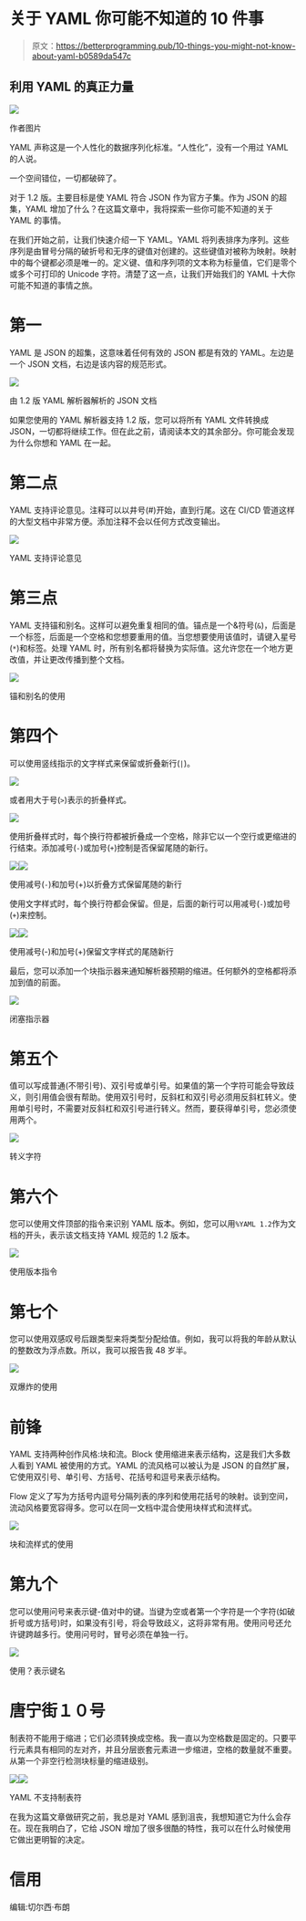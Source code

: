 # 关于 YAML 你可能不知道的 10 件事

> 原文：<https://betterprogramming.pub/10-things-you-might-not-know-about-yaml-b0589da547c>

## 利用 YAML 的真正力量

![](img/6cae2b00ecbee0fe2b02fbb5891a81bd.png)

作者图片

YAML 声称这是一个人性化的数据序列化标准。“人性化”，没有一个用过 YAML 的人说。

一个空间错位，一切都破碎了。

对于 1.2 版。主要目标是使 YAML 符合 JSON 作为官方子集。作为 JSON 的超集，YAML 增加了什么？在这篇文章中，我将探索一些你可能不知道的关于 YAML 的事情。

在我们开始之前，让我们快速介绍一下 YAML。YAML 将列表排序为序列。这些序列是由冒号分隔的破折号和无序的键值对创建的。这些键值对被称为映射。映射中的每个键都必须是唯一的。定义键、值和序列项的文本称为标量值，它们是零个或多个可打印的 Unicode 字符。清楚了这一点，让我们开始我们的 YAML 十大你可能不知道的事情之旅。

# 第一

YAML 是 JSON 的超集，这意味着任何有效的 JSON 都是有效的 YAML。左边是一个 JSON 文档，右边是该内容的规范形式。

![](img/986683511f10d0b21490c23696bcb3e6.png)

由 1.2 版 YAML 解析器解析的 JSON 文档

如果您使用的 YAML 解析器支持 1.2 版，您可以将所有 YAML 文件转换成 JSON，一切都将继续工作。但在此之前，请阅读本文的其余部分。你可能会发现为什么你想和 YAML 在一起。

# 第二点

YAML 支持评论意见。注释可以以井号(#)开始，直到行尾。这在 CI/CD 管道这样的大型文档中非常方便。添加注释不会以任何方式改变输出。

![](img/7f98e4cfad0717a8b5dc49ba997be0b0.png)

YAML 支持评论意见

# 第三点

YAML 支持锚和别名。这样可以避免重复相同的值。锚点是一个&符号(`&`)，后面是一个标签，后面是一个空格和您想要重用的值。当您想要使用该值时，请键入星号(`*`)和标签。处理 YAML 时，所有别名都将替换为实际值。这允许您在一个地方更改值，并让更改传播到整个文档。

![](img/0c15f40b9b46303a9a52f821efdb9dbe.png)

锚和别名的使用

# 第四个

可以使用竖线指示的文字样式来保留或折叠新行(`|`)。

![](img/22d676b2dc3f6bd47031cf8ecdd53892.png)

或者用大于号(`>`)表示的折叠样式。

![](img/1463a8c2d1cc541696cd2846340084a9.png)

使用折叠样式时，每个换行符都被折叠成一个空格，除非它以一个空行或更缩进的行结束。添加减号(`-`)或加号(`+`)控制是否保留尾随的新行。

![](img/fb90306f378b8338a41d4e2b165a9abb.png)![](img/5e16123850be9e919013740bb57a7933.png)

使用减号(`-`)和加号(+)以折叠方式保留尾随的新行

使用文字样式时，每个换行符都会保留。但是，后面的新行可以用减号(`-`)或加号(`+`)来控制。

![](img/0985e908da135f683ad772a8bd751cd6.png)![](img/6ac4894cdcf42f4ec7b6411aca41bec9.png)

使用减号(-)和加号(+)保留文字样式的尾随新行

最后，您可以添加一个块指示器来通知解析器预期的缩进。任何额外的空格都将添加到值的前面。

![](img/07e5699ac359563aa376f1465f3a43cc.png)

闭塞指示器

# 第五个

值可以写成普通(不带引号)、双引号或单引号。如果值的第一个字符可能会导致歧义，则引用值会很有帮助。使用双引号时，反斜杠和双引号必须用反斜杠转义。使用单引号时，不需要对反斜杠和双引号进行转义。然而，要获得单引号，您必须使用两个。

![](img/c50e69477146b89c874d51a665f75b21.png)

转义字符

# 第六个

您可以使用文件顶部的指令来识别 YAML 版本。例如，您可以用`%YAML 1.2`作为文档的开头，表示该文档支持 YAML 规范的 1.2 版本。

![](img/5bcf62d0c1f157213f6bf5025ff7c182.png)

使用版本指令

# 第七个

您可以使用双感叹号后跟类型来将类型分配给值。例如，我可以将我的年龄从默认的整数改为浮点数。所以，我可以报告我 48 岁半。

![](img/172f9fc004c939e6b6fadc6a4b037c09.png)

双爆炸的使用

# 前锋

YAML 支持两种创作风格:块和流。Block 使用缩进来表示结构，这是我们大多数人看到 YAML 被使用的方式。YAML 的流风格可以被认为是 JSON 的自然扩展，它使用双引号、单引号、方括号、花括号和逗号来表示结构。

Flow 定义了写为方括号内逗号分隔列表的序列和使用花括号的映射。谈到空间，流动风格要宽容得多。您可以在同一文档中混合使用块样式和流样式。

![](img/6ac75e33a1d2e381f3780f6046441edb.png)

块和流样式的使用

# 第九个

您可以使用问号来表示键-值对中的键。当键为空或者第一个字符是一个字符(如破折号或方括号)时，如果没有引号，将会导致歧义，这将非常有用。使用问号还允许键跨越多行。使用问号时，冒号必须在单独一行。

![](img/b9621302de49cbc2ecf8322085d725d8.png)

使用？表示键名

# 唐宁街１０号

制表符不能用于缩进；它们必须转换成空格。我一直以为空格数是固定的。只要平行元素具有相同的左对齐，并且分层嵌套元素进一步缩进，空格的数量就不重要。从第一个非空行检测块标量的缩进级别。

![](img/58b83eff36540147667e9a8a1b4592bc.png)![](img/df5806f1611f955bffa43e5c8581a367.png)

YAML 不支持制表符

在我为这篇文章做研究之前，我总是对 YAML 感到沮丧，我想知道它为什么会存在。现在我明白了，它给 JSON 增加了很多很酷的特性，我可以在什么时候使用它做出更明智的决定。

# 信用

编辑:切尔西·布朗